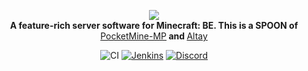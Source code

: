 <p align="center">
	<img src="https://github.com/TuranicTeam/Altay/blob/stable/.github/logo.png"></img><br>
	<b>A feature-rich server software for Minecraft: BE. This is a SPOON of </b><a href="https://github.com/pmmp/PocketMine-MP">PocketMine-MP</a><b> and </b><a href="https://github.com/TuranicTeam/Altay">Altay</a>
</p>
<p align="center">
	<img src="https://github.com/TuranicTeam/Altay/workflows/CI/badge.svg" alt="CI" />
	<a href="https://altay.minehub.de/job/Altay/"><img src="https://altay.minehub.de/job/Altay/badge/icon" alt="Jenkins" /></a>
	<a href="https://discord.gg/UsuhCFj"><img src="https://img.shields.io/discord/427472879072968714.svg?style=flat-square&label=discord&colorB=7289da" alt="Discord" /></a>
</p>
